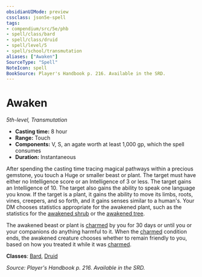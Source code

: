 ```yaml
---
obsidianUIMode: preview
cssclass: json5e-spell
tags:
- compendium/src/5e/phb
- spell/class/bard
- spell/class/druid
- spell/level/5
- spell/school/transmutation
aliases: ["Awaken"]
SourceType: "Spell"
NoteIcon: spell
BookSource: Player's Handbook p. 216. Available in the SRD.
---
```

# Awaken
*5th-level, Transmutation*  

- **Casting time:** 8 hour
- **Range:** Touch
- **Components:** V, S, an agate worth at least 1,000 gp, which the spell consumes
- **Duration:** Instantaneous

After spending the casting time tracing magical pathways within a precious gemstone, you touch a Huge or smaller beast or plant. The target must have either no Intelligence score or an Intelligence of 3 or less. The target gains an Intelligence of 10. The target also gains the ability to speak one language you know. If the target is a plant, it gains the ability to move its limbs, roots, vines, creepers, and so forth, and it gains senses similar to a human's. Your DM chooses statistics appropriate for the awakened plant, such as the statistics for the [awakened shrub](/3-Mechanics/CLI/bestiary/plant/awakened-shrub.md) or the [awakened tree](/3-Mechanics/CLI/bestiary/plant/awakened-tree.md).

The awakened beast or plant is [charmed](/3-Mechanics/CLI/rules/conditions.md#charmed) by you for 30 days or until you or your companions do anything harmful to it. When the [charmed](/3-Mechanics/CLI/rules/conditions.md#charmed) condition ends, the awakened creature chooses whether to remain friendly to you, based on how you treated it while it was [charmed](/3-Mechanics/CLI/rules/conditions.md#charmed).

**Classes**: [Bard](/3-Mechanics/CLI/classes/bard.md), [Druid](/3-Mechanics/CLI/classes/druid.md)

*Source: Player's Handbook p. 216. Available in the SRD.*